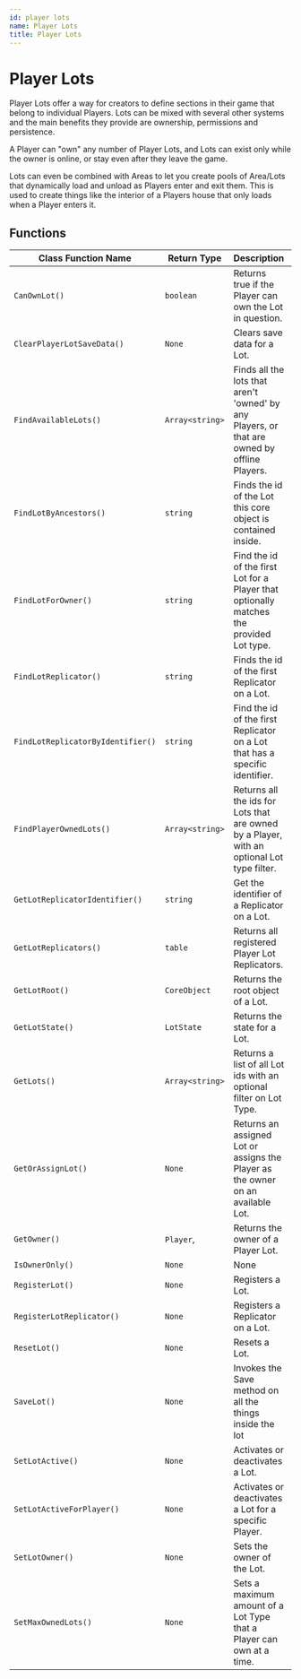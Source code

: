 ```yaml
---
id: player lots
name: Player Lots
title: Player Lots
---
```


# Player Lots

Player Lots offer a way for creators to define sections in their game that belong to individual Players. Lots can be mixed with several other systems and the main benefits they provide are ownership, permissions and persistence.

A Player can "own" any number of Player Lots, and Lots can exist only while the owner is online, or stay even after they leave the game.

Lots can even be combined with Areas to let you create pools of Area/Lots that dynamically load and unload as Players enter and exit them. This is used to create things like the interior of a Players house that only loads when a Player enters it.

## Functions

| Class Function Name | Return Type | Description | Tags |
| ------------------- | ----------- | ----------- | ---- |
| `CanOwnLot()` | `boolean` | Returns true if the Player can own the Lot in question. | None |
| `ClearPlayerLotSaveData()` | `None` | Clears save data for a Lot. | None |
| `FindAvailableLots()` | `Array<string>` | Finds all the lots that aren't 'owned' by any Players, or that are owned by offline Players. | None |
| `FindLotByAncestors()` | `string` | Finds the id of the Lot this core object is contained inside. | None |
| `FindLotForOwner()` | `string` | Find the id of the first Lot for a Player that optionally matches the provided Lot type. | None |
| `FindLotReplicator()` | `string` | Finds the id of the first Replicator on a Lot. | None |
| `FindLotReplicatorByIdentifier()` | `string` | Find the id of the first Replicator on a Lot that has a specific identifier. | None |
| `FindPlayerOwnedLots()` | `Array<string>` | Returns all the ids for Lots that are owned by a Player, with an optional Lot type filter. | None |
| `GetLotReplicatorIdentifier()` | `string` | Get the identifier of a Replicator on a Lot. | None |
| `GetLotReplicators()` | `table` | Returns all registered Player Lot Replicators. | None |
| `GetLotRoot()` | `CoreObject` | Returns the root object of a Lot. | None |
| `GetLotState()` | `LotState` | Returns the state for a Lot. | None |
| `GetLots()` | `Array<string>` | Returns a list of all Lot ids with an optional filter on Lot Type. | None |
| `GetOrAssignLot()` | `None` | Returns an assigned Lot or assigns the Player as the owner on an available Lot. | None |
| `GetOwner()` | `Player`,  | Returns the owner of a Player Lot. | None |
| `IsOwnerOnly()` | `None` | None | None |
| `RegisterLot()` | `None` | Registers a Lot. | None |
| `RegisterLotReplicator()` | `None` | Registers a Replicator on a Lot. | None |
| `ResetLot()` | `None` | Resets a Lot. | None |
| `SaveLot()` | `None` | Invokes the Save method on all the things inside the lot | None |
| `SetLotActive()` | `None` | Activates or deactivates a Lot. | None |
| `SetLotActiveForPlayer()` | `None` | Activates or deactivates a Lot for a specific Player. | None |
| `SetLotOwner()` | `None` | Sets the owner of the Lot. | None |
| `SetMaxOwnedLots()` | `None` | Sets a maximum amount of a Lot Type that a Player can own at a time. | None |
